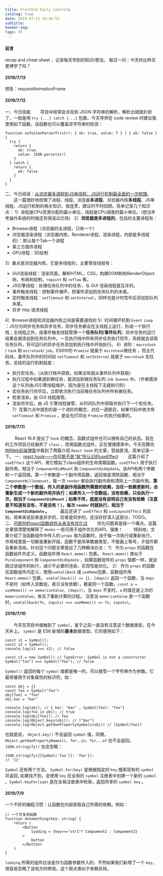 ```yaml
---
title: FrontEnd Daily Learning
catalog: true
date: 2019-07-11 19:44:53
subtitle:
header-img:
tags: FE
---
```

#### 前言
recap and cheat sheet ，记录每天学到的知识/想法。
每日一问：今天你比昨天更博学了吗？


#### 2019/7/13
预告：requestAnimationFrame

#### 2019/7/12
一、今日技能
&emsp;&emsp;项目中经常会涉及到 JSON 字符串的解析，解析出错就扑街了，一般是用 `try {...} catch {...}` 包裹。今天导师在 code review 时建议我使用如下函数，该函数也可以覆盖空字符串的检测：
```
function safeJsonParse<T>(str): { ok: true, value: T } | { ok: false } {
  try {
    return {
      ok: true,
      value: JSON.parse(str)
    }
  } catch {
    return {
      ok: false
    }
  }
}
```
二、今日阅读：[从浏览器多进程到JS单线程，JS运行机制最全面的一次梳理](https://imweb.io/topic/5b72d4ef15554e6d3409f817)。
&emsp;&emsp;这一篇很好地梳理了进程、线程、浏览器**多进程**、浏览器内核**多线程**、JS单线程、JS运行机制的相关知识，很连贯，建议时不时回顾。简单记录几个知识点：
1）进程是CPU资源分配的最小单位，线程是CPU调度的最小单位。（想当年考操作系统的时候还背得滚瓜烂熟）
2）**浏览器是多进程的**，包括的主要进程有：
- Browser进程（浏览器的主进程，只有一个）
- 浏览器渲染进程（浏览器内核，Renderer进程，渲染进程，内部是多线程的）：默认每个Tab一个进程
- 第三方插件进程
- GPU进程：3D绘制

3）重点是浏览器内核，它是多线程的，主要常驻线程有：
- GUI渲染线程：渲染页面，解析HTML，CSS，构建DOM树和RenderObject树，布局和绘制，`repaint` 和 `reflow` 等。
- JS引擎线程：处理任务队列中的任务，与 GUI 渲染线程是互斥的。
- 事件触发线程：控制事件循环，把事件添加到任务队列的末尾。
- 定时触发线程：`setTimeout` 和 `setInterval`，同样也是计时完毕后添加到队列末尾。
- 异步 http 请求线程

4）Browser进程和浏览器内核之间是需要通信的
5）时间循环机制 `Event Loop` ：JS分为同步任务和异步任务，同步任务都会在主线程上运行，形成一个执行栈；主线程之外，由事件触发线程管理一个**任务队列/事件队列**，异步任务的运行结果会被添加到任务队列中。一旦执行栈中所有同步任务执行完毕，系统就会读取任务队列，将可运行的异步任务添加到执行栈中开始执行。 
6）进阶：`macrotask` / `task` 和 `microtask`/ `job`。ES6中的 `Promise` 就属于 `microtask`微任务 ，而主代码块，事件队列中的时间如 `setTimeout` 和 `setInterval` 就属于 `macrotask` 宏任务。总结的运行机制就是：
- 执行宏任务。（从执行栈中获取，如果没有就从事件队列中获取）
- 执行过程中如果遇到微任务，就添加到微任务队列 `Job Queues` 中。（作者猜测这个队列由JS引擎线程维护，因为是在主线程下无缝执行的）
- 宏任务执行完毕后，立即依次执行当前微任务队列中所有微任务。
- 检查渲染，由 GUI 线程接管。
- 渲染完毕后，由 JS 引擎线程接管，从时间队列中获取并执行下一个宏任务。
7）在第六点中提到的是一个进阶的概念，对应一道题目，如果代码中依次有 `setTimeout` 和 `Promise` ，是会先打印出 `Promise` 的执行结果的。


#### 2019/7/11
&emsp;&emsp; React 16.8 提出了 `hook` 的概念，函数式组件也可以拥有自己的状态。现在的工作项目已经摒弃了 `class` ，改用函数式组件，正在慢慢摸索中。今天在腾讯[IMWeb前端博客](http://imweb.io/)中看到了两篇介绍 `React hook` 的文章，受益匪浅，简单记录一下。
 一、[react hook——你可能不是“我”所认识的useEffect](https://imweb.io/topic/5cd845cadcd62f86299fcd76)
&emsp;&emsp;这篇介绍了 `useEffect` 这个API，用它模拟了class组件的生命周期函数。`useEffect` 用于执行副作用，相当于 `ComponentDidMount` 和 `ComponentDidUpdate`。该API有两个参数和一个返回值。第一个参数是一个副作用函数，返回值是清除函数，相当于 `ComponentWillUnmount`，每一次 `render` 都会执行副作用和清除上一次副作用。**第二个参数是一个数组，传入的是副作用函数所需要的依赖，当任一依赖更新时，会重新生成一个新的副作用并执行；如果传入一个空数组，没有依赖，只会执行一次，相当于 `ComponentDidMount`；如果不传，就是没有说明自己有没有依赖（注意是不知道有没有，不是没有！），每次 `render` 时就执行，相当于 `ComponentDidUpdate` 。**
&emsp;&emsp; 最后还讲了 `useEffect` 和 `useLayoutEffect` 的区别，简单来说前者是异步的，后者是同步的。还没好好深入这部分，TODO。
二、[可能你的react函数组件从来没有优化过](https://imweb.io/topic/5d1e3657f7b5692b080f2651)
&emsp;&emsp;优化问题真是我一个痛点。这篇文章很清楚地解释了 `Hooks` 一些可用于组件优化的API。强推！
&emsp;&emsp; 特别地，文章介绍了当函数组件中传入的 `props` 值为函数时，由于每一次执行或重新执行，作用域里面一切都是重新开始，函数不是简单数据类型，不能画上等号，子组件都会重新渲染。针对这个问题文章提出了几种解决办法：
1） 作为 `props` 的函数在函数组件外定义，函数组件用 `React.memo()` 包裹。
 `React.memo()` 类似于 `PureComponent` 和 `ComponentDidUpdate` ，如果函数组件的 `props` 值都一样，就会跳过该组件的执行，减少不必要的渲染，实现性能优化。
2） 作为 `props` 的函数在函数组件内定义，使用`useCallBack` 或 `useMemo`包裹，函数组件用 `React.memo()` 包裹。
`useCallback(() => {}, [deps])` 返回一个函数，当 `deps` 不变时（如传入空数组，表示没有依赖），都是同一个函数。`const a = useMemo(() => memorizeValue, [deps])`，当 `deps` 不变时，`a` 的值还是上次的 `memorizeValue`，省去了重新计算的过程。
注意当 `memorizeValue` 是一个函数时，`useCallback(fn, inputs) <=> useMemo(() => fn, inputs)`。


#### 2019/7/10
&emsp;&emsp;今天在项目中接触到了 `symbol`，鉴于之前一直没有注意这个数据类型，在今天补上。 `symbol` 是 ES6 新增的**基本**数据类型。它的使用如下：
```
const s1 = Symbol();
const s2 = Symbol();
console.log(s1 === s2); // false

const s3 = new Symbol() // TypeError: Symbol is not a constructor
Symbol("foo") === Symbol("foo"); // false
```
`Symbol()` 返回的每个 `symbol` 值都是唯一的，可以接受一个字符串作为参数。它最常被用于对象属性的标识符，如：
```
const obj = {}
const foo = Symbol("foo")
obj[foo] = "foo"
obj.bar = "bar"

console.log(obj); // { bar: "bar" , Symbol(foo): "foo"}
console.log(foo in obj); // true
console.log(obj[foo]); // foo
console.log(Object.keys(obj)); // ["bar"]
console.log(Object.getOwnPropertySymbols(obj)) // [Symbol(foo)]
```
也就是说， `Object.key()` 不会返回 `symbol` 值，同理，`Object.getOwnPropertyNames()`、`for..in`、`for...of` 也不会返回。`JSON.stringify()` 也会忽略：
```
JSON.stringify({[Symbol('foo')]: 'foo'});                 
// '{}'
```
`Symbol` 还有两个方法。 `Symbol.for(key)` 是根据指定的 `key` 搜索现有的 `symbol` 并返回, 如果找不到，会使用 `key` 在全局的 `symbol` 注册表中创建一个新的 `symbol` 。`Symbol.keyFor(sym)` 是在全局注册表中检索，返回共享的 `symbol key` 。


#### 2019/7/9
一个不好的编程习惯：让函数在内部获取自己所需的依赖。例如：
```
// 一个可复用函数
function doSomething(key: string) {
    return (
        <Button
            loading = {key==="str1"? Compoment1 : Compoment2}
        >
            button
        </Button>
    )
}
```
`lodaing` 所需的组件应该是作为函数参数传入的，不然如果我们新增了一个 `key`，很容易忽略了该地方的修改。这个观点类似于依赖反转。